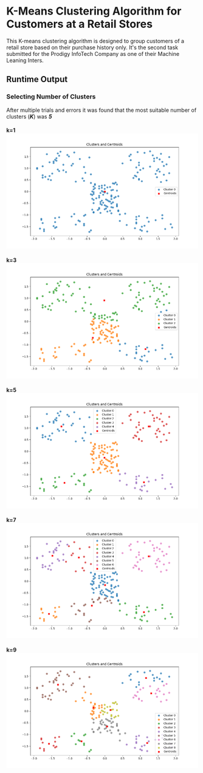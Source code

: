 # K-Means Clustering Algorithm for Customers at a Retail Stores
This K-means clustering algorithm is designed to group customers of a retail store based on their purchase history only. It's the second task submitted for the Prodigy InfoTech Company as one of their Machine Leaning Inters.

## Runtime Output

### Selecting Number of Clusters
After multiple trials and errors it was found that the most suitable number of clusters (<b><i>K</i></b>) was <b><i>5</i></b>

#### k=1 ![k-1](1.png)
#### k=3 ![k-3](3.png)
#### k=5 ![k-5](5.png)
#### k=7 ![k-7](7.png)
#### k=9 ![k-9](9.png)
